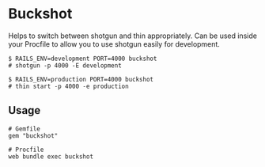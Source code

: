 # Buckshot

Helps to switch between shotgun and thin appropriately. Can be used inside
your Procfile to allow you to use shotgun easily for development.

    $ RAILS_ENV=development PORT=4000 buckshot
    # shotgun -p 4000 -E development

    $ RAILS_ENV=production PORT=4000 buckshot
    # thin start -p 4000 -e production

## Usage

    # Gemfile
    gem "buckshot"

    # Procfile
    web bundle exec buckshot
